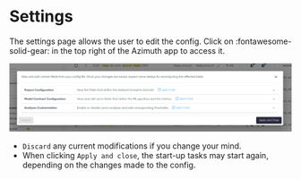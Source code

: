 # Settings

The settings page allows the user to edit the config.
Click on :fontawesome-solid-gear: in the top right of the Azimuth app to access it.

![Screenshot](../_static/images/settings.png)

* `Discard` any current modifications if you change your mind.
* When clicking `Apply and close`, the start-up tasks may start again, depending on the changes made to the config.
